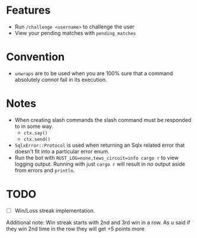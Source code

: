# Features
- Run `/challenge <username>` to challenge the user
- View your pending matches with `pending_matches`

# Convention
- `unwraps` are to be used when you are 100% sure that a command absolutely *cannot* fail in its execution. 

# Notes
- When creating slash commands the slash command must be responded to in some way.
    - `ctx.say()`
    - `ctx.send()`
- `SqlxError::Protocol` is used when returning an Sqlx related error that doesn't fit into a particular error enum.
- Run the bot with  `RUST_LOG=none,tews_circuit=info cargo r` to view logging output. Running with just `cargo r` will result in *no* output aside from errors and `println`.

# TODO
- [ ] Win/Loss streak implementation.

Additional note: Win streak starts with 2nd and 3rd win in a row. As u said if they win 2nd time in the row they will get +5 points more 
